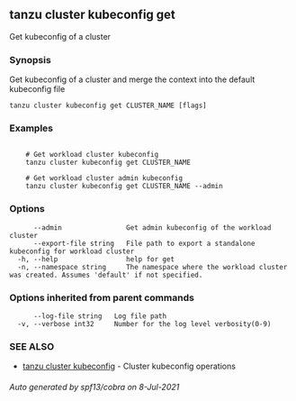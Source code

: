 ## tanzu cluster kubeconfig get

Get kubeconfig of a cluster

### Synopsis

Get kubeconfig of a cluster and merge the context into the default kubeconfig file

```
tanzu cluster kubeconfig get CLUSTER_NAME [flags]
```

### Examples

```

    # Get workload cluster kubeconfig
    tanzu cluster kubeconfig get CLUSTER_NAME

    # Get workload cluster admin kubeconfig
    tanzu cluster kubeconfig get CLUSTER_NAME --admin
```

### Options

```
      --admin                Get admin kubeconfig of the workload cluster
      --export-file string   File path to export a standalone kubeconfig for workload cluster
  -h, --help                 help for get
  -n, --namespace string     The namespace where the workload cluster was created. Assumes 'default' if not specified.
```

### Options inherited from parent commands

```
      --log-file string   Log file path
  -v, --verbose int32     Number for the log level verbosity(0-9)
```

### SEE ALSO

* [tanzu cluster kubeconfig](tanzu_cluster_kubeconfig.md)	 - Cluster kubeconfig operations

###### Auto generated by spf13/cobra on 8-Jul-2021
